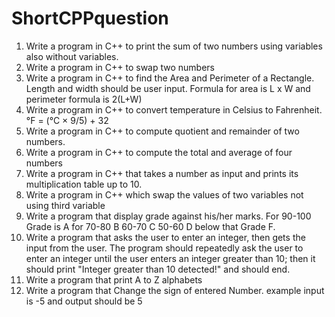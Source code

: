 # ShortCPPquestion

1. Write a program in C++ to print the sum of two numbers using variables
also without variables.
2. Write a program in C++ to swap two numbers
3. Write a program in C++ to find the Area and Perimeter of a Rectangle. 
Length and width should be user input.
Formula for area is L x W and perimeter formula is 2(L+W)
4. Write a program in C++ to convert temperature in Celsius to Fahrenheit.
°F = (°C × 9/5) + 32
5. Write a program in C++ to compute quotient and remainder of two 
numbers.
6. Write a program in C++ to compute the total and average of four 
numbers
7. Write a program in C++ that takes a number as input and prints its 
multiplication table up to 10.
8. Write a program in C++ which swap the values of two variables not 
using third variable
9. Write a program that display grade against his/her marks. 
For 90-100 Grade is A for 70-80 B 60-70 C 50-60 D below that Grade F.
10. Write a program that asks the user to enter an integer, then gets the input 
from the user. The program should repeatedly ask the user to enter an 
integer until the user enters an integer greater than 10; then it should print 
"Integer greater than 10 detected!" and should end.
11. Write a program that print A to Z alphabets
12. Write a program that Change the sign of entered Number.
example input is -5 and output should be 5
